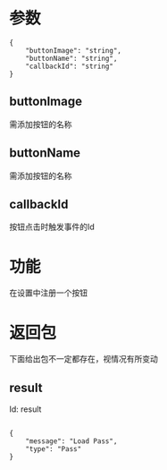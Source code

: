 # 参数
```
{
    "buttonImage": "string",
    "buttonName": "string",
    "callbackId": "string"
}
```
## buttonImage
需添加按钮的名称
## buttonName
需添加按钮的名称
## callbackId
按钮点击时触发事件的Id
# 功能
在设置中注册一个按钮
# 返回包
下面给出包不一定都存在，视情况有所变动

## result
Id: result

```

{
    "message": "Load Pass",
    "type": "Pass"
}

```
